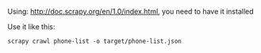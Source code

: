 Using: http://doc.scrapy.org/en/1.0/index.html, you need to have it installed

Use it like this:

```scrapy crawl phone-list -o target/phone-list.json```